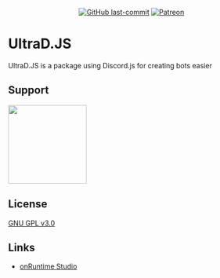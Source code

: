 <div align="center">
  <p>
    <a href="/../../"><img src="https://img.shields.io/github/last-commit/onRuntime/ultrad.js" alt="GitHub last-commit" /></a>
    <a href="https://www.patreon.com/onruntime"><img src="https://img.shields.io/badge/donate-patreon-F96854" alt="Patreon" /></a>
  </p>
</div>

# UltraD.JS
UltraD.JS is a package using Discord.js for creating bots easier

## Support
<a href="https://www.patreon.com/onruntime">
	<img src="https://c5.patreon.com/external/logo/become_a_patron_button@2x.png" width="160">
</a>

## License
[GNU GPL v3.0](LICENCE)

## Links
* [onRuntime Studio](https://onruntime.com)